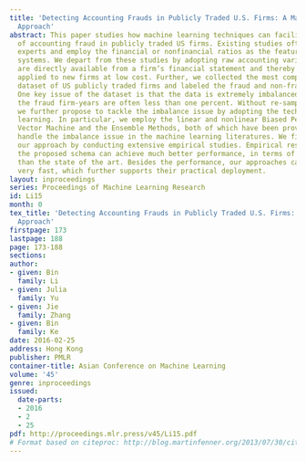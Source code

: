 ```yaml
---
title: 'Detecting Accounting Frauds in Publicly Traded U.S. Firms: A Machine Learning
  Approach'
abstract: This paper studies how machine learning techniques can facilitate the detection
  of accounting fraud in publicly traded US firms. Existing studies often mimic human
  experts and employ the financial or nonfinancial ratios as the features for their
  systems. We depart from these studies by adopting raw accounting variables, which
  are directly available from a firm’s financial statement and thereby can be easily
  applied to new firms at low cost. Further, we collected the most complete fraud
  dataset of US publicly traded firms and labeled the fraud and non-fraud firm-years.
  One key issue of the dataset is that the data is extremely imbalanced, in which
  the fraud firm-years are often less than one percent. Without re-sampling the data,
  we further propose to tackle the imbalance issue by adopting the techniques of imbalanced
  learning. In particular, we employ the linear and nonlinear Biased Penalty Support
  Vector Machine and the Ensemble Methods, both of which have been proved to successfully
  handle the imbalance issue in the machine learning literatures. We finally evaluate
  our approach by conducting extensive empirical studies. Empirical results show that
  the proposed schema can achieve much better performance, in terms of balanced accuracy,
  than the state of the art. Besides the performance, our approaches can also compute
  very fast, which further supports their practical deployment.
layout: inproceedings
series: Proceedings of Machine Learning Research
id: Li15
month: 0
tex_title: 'Detecting Accounting Frauds in Publicly Traded U.S. Firms: A Machine Learning
  Approach'
firstpage: 173
lastpage: 188
page: 173-188
sections: 
author:
- given: Bin
  family: Li
- given: Julia
  family: Yu
- given: Jie
  family: Zhang
- given: Bin
  family: Ke
date: 2016-02-25
address: Hong Kong
publisher: PMLR
container-title: Asian Conference on Machine Learning
volume: '45'
genre: inproceedings
issued:
  date-parts:
  - 2016
  - 2
  - 25
pdf: http://proceedings.mlr.press/v45/Li15.pdf
# Format based on citeproc: http://blog.martinfenner.org/2013/07/30/citeproc-yaml-for-bibliographies/
---
```

